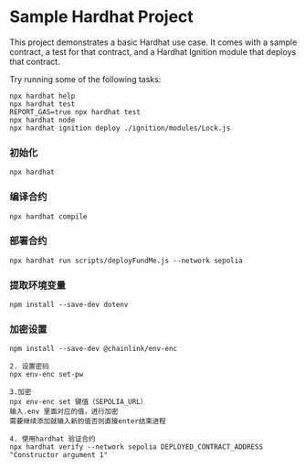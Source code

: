 # Sample Hardhat Project

This project demonstrates a basic Hardhat use case. It comes with a sample contract, a test for that contract, and a Hardhat Ignition module that deploys that contract.

Try running some of the following tasks:

```shell
npx hardhat help
npx hardhat test
REPORT_GAS=true npx hardhat test
npx hardhat node
npx hardhat ignition deploy ./ignition/modules/Lock.js
```
### 初始化
```
npx hardhat

```
### 编译合约
```
npx hardhat compile

```
### 部署合约
```
npx hardhat run scripts/deployFundMe.js --network sepolia
```

### 提取环境变量
```
npm install --save-dev dotenv
```

### 加密设置
```
npm install --save-dev @chainlink/env-enc

2. 设置密码
npx env-enc set-pw

3.加密
npx env-enc set 键值（SEPOLIA_URL）
输入.env 里面对应的值，进行加密
需要继续添加就输入新的值否则直接enter结束进程

4. 使用hardhat 验证合约
npx hardhat verify --network sepolia DEPLOYED_CONTRACT_ADDRESS "Constructor argument 1"
```
